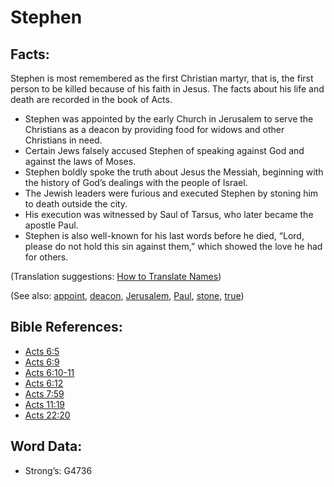 # Stephen

## Facts:

Stephen is most remembered as the first Christian martyr, that is, the first person to be killed because of his faith in Jesus. The facts about his life and death are recorded in the book of Acts.

* Stephen was appointed by the early Church in Jerusalem to serve the Christians as a deacon by providing food for widows and other Christians in need.
* Certain Jews falsely accused Stephen of speaking against God and against the laws of Moses.
* Stephen boldly spoke the truth about Jesus the Messiah, beginning with the history of God’s dealings with the people of Israel.
* The Jewish leaders were furious and executed Stephen by stoning him to death outside the city.
* His execution was witnessed by Saul of Tarsus, who later became the apostle Paul.
* Stephen is also well-known for his last words before he died, “Lord, please do not hold this sin against them,” which showed the love he had for others.

(Translation suggestions: [How to Translate Names](rc://en/ta/man/translate/translate-names))

(See also: [appoint](../kt/appoint.md), [deacon](../kt/deacon.md), [Jerusalem](../names/jerusalem.md), [Paul](../names/paul.md), [stone](../kt/stone.md), [true](../kt/true.md))

## Bible References:

* [Acts 6:5](rc://en/tn/help/act/06/05)
* [Acts 6:9](rc://en/tn/help/act/06/09)
* [Acts 6:10-11](rc://en/tn/help/act/06/10)
* [Acts 6:12](rc://en/tn/help/act/06/12)
* [Acts 7:59](rc://en/tn/help/act/07/59)
* [Acts 11:19](rc://en/tn/help/act/11/19)
* [Acts 22:20](rc://en/tn/help/act/22/20)

## Word Data:

* Strong’s: G4736
